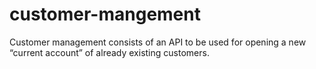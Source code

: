 # customer-mangement
Customer management consists of an API to be used for opening a new “current account” of already existing customers.
